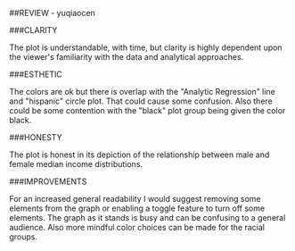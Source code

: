 ##REVIEW - yuqiaocen

###CLARITY

The plot is understandable, with time, but clarity is highly dependent upon the viewer's familiarity with the data and analytical approaches. 

###ESTHETIC

The colors are ok but there is overlap with the "Analytic Regression" line and "hispanic" circle plot. That could cause some confusion. Also there could be some contention with the "black" plot group being given the color black.

###HONESTY

The plot is honest in its depiction of the relationship between male and female median income distributions.

###IMPROVEMENTS

For an increased general readability I would suggest removing some elements from the graph or enabling a toggle feature to turn off some elements. The graph as it stands is busy and can be confusing to a general audience. Also more mindful color choices can be made for the racial groups. 